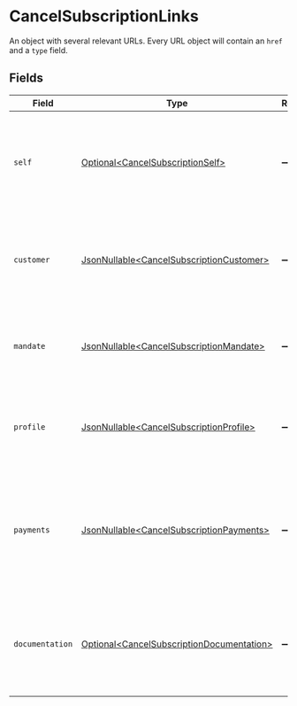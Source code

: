 # CancelSubscriptionLinks

An object with several relevant URLs. Every URL object will contain an `href` and a `type` field.


## Fields

| Field                                                                                                                         | Type                                                                                                                          | Required                                                                                                                      | Description                                                                                                                   |
| ----------------------------------------------------------------------------------------------------------------------------- | ----------------------------------------------------------------------------------------------------------------------------- | ----------------------------------------------------------------------------------------------------------------------------- | ----------------------------------------------------------------------------------------------------------------------------- |
| `self`                                                                                                                        | [Optional\<CancelSubscriptionSelf>](../../models/operations/CancelSubscriptionSelf.md)                                        | :heavy_minus_sign:                                                                                                            | In v2 endpoints, URLs are commonly represented as objects with an `href` and `type` field.                                    |
| `customer`                                                                                                                    | [JsonNullable\<CancelSubscriptionCustomer>](../../models/operations/CancelSubscriptionCustomer.md)                            | :heavy_minus_sign:                                                                                                            | The API resource URL of the [customer](get-customer) this subscription was created for.                                       |
| `mandate`                                                                                                                     | [JsonNullable\<CancelSubscriptionMandate>](../../models/operations/CancelSubscriptionMandate.md)                              | :heavy_minus_sign:                                                                                                            | The API resource URL of the [mandate](get-mandate) this subscription was created for.                                         |
| `profile`                                                                                                                     | [JsonNullable\<CancelSubscriptionProfile>](../../models/operations/CancelSubscriptionProfile.md)                              | :heavy_minus_sign:                                                                                                            | The API resource URL of the [profile](get-profile) this subscription was created for.                                         |
| `payments`                                                                                                                    | [JsonNullable\<CancelSubscriptionPayments>](../../models/operations/CancelSubscriptionPayments.md)                            | :heavy_minus_sign:                                                                                                            | The API resource URL of the [payments](list-payments) created for this subscription. Omitted if no such payments exist (yet). |
| `documentation`                                                                                                               | [Optional\<CancelSubscriptionDocumentation>](../../models/operations/CancelSubscriptionDocumentation.md)                      | :heavy_minus_sign:                                                                                                            | In v2 endpoints, URLs are commonly represented as objects with an `href` and `type` field.                                    |